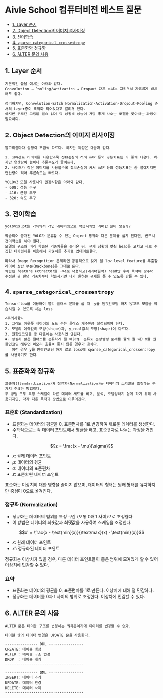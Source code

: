 # Aivle School 컴퓨터비전 베스트 질문

- [1. Layer 순서](#1-layer-순서)
- [2. Object Detection의 이미지 리사이징](#2-select-절에서-컬럼의-별칭을-order-by에-쓸-수-있을까)
- [3. 전이학습](#3-전이학습)
- [4. `sparse_categorical_crossentropy`](#4-sparse_categorical_crossentropy)
- [5. 표준화와 정규화](#5-표준화와-정규화)
- [6. ALTER 문의 사용](#6-alter-문의-사용)


## 1. Layer 순서
```plain text
기본적인 틀을 예시는 아래와 같다.
Convolution → Pooling/Activation → Dropout 같은 순서는 지키면서 자유롭게 배치해도 좋다.

정리하자면, Convolution-Batch Normalization-Activation-Dropout-Pooling 순서의 Layer층이 최적화 되어있다고 알려져 있다.
하지만 무조건 고정할 필요 없이 각 상황에 성능이 가장 좋게 나오는 모델을 찾아내는 과정이 필요하다.
```

## 2. Object Detection의 이미지 리사이징
```plain text
알고리즘마다 상황이 조금씩 다르다. 하지만 특성은 다음과 같다.

1. 고해상도 이미지를 사용할수록 정보손실이 적어 mAP 등의 성능지표는 더 좋게 나온다. 하지만 연산량이 늘어나 추론속도가 줄어든다.
2. 사이즈가 작은 이미지를 사용할수록 정보손실이 커서 mAP 등의 성능지표는 좀 떨어지지만 연산량이 적어 추론속도는 빠르다.

YOLOv3 모델 사용시의 권장사항은 아래와 같다.
- 608: 성능 추구
- 416: 균형 추구
- 320: 속도 추구
```

## 3. 전이학습
```plain text
yolov5s.pt를 가져와서 개인 데이터셋으로 학습시키면 어떠한 일이 생길까?

학습되어 공개된 YOLO가 분류할 수 있는 Object 범위와 다른 문제를 풀게 된다면, 반드시 전이학습을 해야 한다.
모델의 구조와 미리 학습된 가중치들을 불러온 뒤, 문제 상황에 맞춰 head를 고치고 새로 수집한 데이텃세을 이용해서 가중치를 추가로 업데이트한다.

따라서 Image Recognition 문제라면 공통적으로 갖게 될 low level feature를 추출할 레이어 초반 부분(Backbone)은 그대로 둔다.
학습된 feature extractor를 그대로 사용하고(데이터절약) head만 우리 목적에 맞추어 수정한 뒤 랜덤 가중치부터 학습시키면 내가 원하는 문제를 풀 수 있도록 만들 수 있다.
```

## 4. `sparse_categorical_crossentropy`
```plain
Tensorflow를 이용하여 멀티 클래스 문제를 풀 때, y를 원핫인코딩 하지 않고도 모델을 학습시킬 수 있도록 하는 loss

<주의사항>
1. 그래도 아웃풋 레이어의 노드 수는 클래스 개수만큼 설정되어야 한다.
2. 모델의 예측값의 모양(shape)과, y_real값의 모양(shape)이 다르다.
3. 원핫인코딩을 한 다음에는 사용하면 안된다.
4. 굉장히 많은 클래스를 분류하게 될 때(eg. 분류로 문장생성 문제를 풀게 될 때) y를 원핫인코딩 해두면 메모리 효율이 좋지 않은 경우가 흔하다.
   이런 경우 y를 원핫인코딩 하지 않고 loss에 sparse_categorical_crossentropy를 사용하기도 한다.
```

## 5. 표준화와 정규화
```plain text
표준화(Standardization)와 정규화(Normalization)는 데이터의 스케일을 조정하는 두 가지 주요한 방법이다.
두 방법 모두 특징 스케일이 다른 데이터 세트를 비교, 분석, 모델링하기 쉽게 하기 위해 사용되지만, 각각 다른 목적과 방법으로 이루어진다.
```
### 표준화 (Standardization)
- 표준화는 데이터의 평균을 0, 표준편차를 1로 변경하여 새로운 데이터를 생성한다.
- 수학적으로는 각 데이터 포인트에서 평균을 빼고, 표준편차로 나누는 과정을 거친다.

$$z = \frac{x - \mu}{\sigma}$$

- $x$: 원래 데이터 포인트
- $\mu$: 데이터의 평균
- $\sigma$: 데이터의 표준편차
- $z$: 표준화된 데이터 포인트

표준화는 이상치에 대한 영향을 줄이지 않으며, 데이터의 형태는 원래 형태를 유지하지만 중심이 0으로 옮겨진다.

### 정규화 (Normalization)
- 정규화는 데이터의 범위를 특정 구간 (보통 0과 1 사이)으로 조정한다.
- 이 방법은 데이터의 최솟값과 최댓값을 사용하여 스케일을 조정한다.

$$x' = \frac{x - \text{min}(x)}{\text{max}(x) - \text{min}(x)}$$

- $x$: 원래 데이터 포인트
- $x'$: 정규화된 데이터 포인트

정규화는 이상치가 있을 경우, 다른 데이터 포인트들이 좁은 범위에 모여있게 할 수 있어 이상치에 민감할 수 있다.

### 요약

- 표준화는 데이터의 평균을 0, 표준편차를 1로 만든다. 이상치에 대해 덜 민감하다.
- 정규화는 데이터를 0과 1 사이의 범위로 조정한다. 이상치에 민감할 수 있다.

## 6. ALTER 문의 사용
```plain
ALTER 문은 테이블 구조를 변경하는 쿼리문이기에 데이터를 변경할 수 없다.

테이블 안의 데이터 변경은 UPDATE 문을 사용한다.

--------------- DDL ----------------
CREATE: 테이블 생성
ALTER : 테이블 구조 변경
DROP  : 테이블 제거
------------------------------------

--------------- DML ----------------
INSERT: 데이터 추가
UPDATE: 데이터 변경
DELETE: 데이터 삭제
------------------------------------
```
